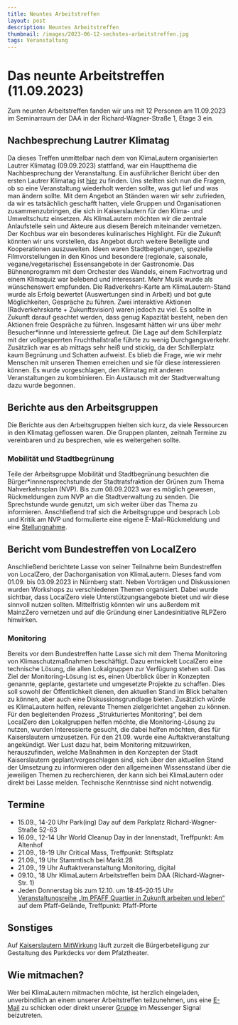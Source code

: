 ```yaml
---
title: Neuntes Arbeitstreffen
layout: post
description: Neuntes Arbeitstreffen
thumbnail: /images/2023-06-12-sechstes-arbeitstreffen.jpg
tags: Veranstaltung
---
```


# Das neunte Arbeitstreffen (11.09.2023)

Zum neunten Arbeitstreffen fanden wir uns mit 12 Personen am 11.09.2023 im Seminarraum der DAA in der Richard-Wagner-Straße 1, Etage 3 ein. 

## Nachbesprechung Lautrer Klimatag
Da dieses Treffen unmittelbar nach dem von KlimaLautern organisierten Lautrer Klimatag (09.09.2023) stattfand, war ein Hauptthema die Nachbesprechung der Veranstaltung. Ein ausführlicher Bericht über den ersten Lautrer Klimatag ist [hier](2023/09/09/klimatag.html) zu finden.  Uns stellten sich nun die Fragen, ob so eine Veranstaltung wiederholt werden sollte, was gut lief und was man ändern sollte. Mit dem Angebot an Ständen waren wir sehr zufrieden, da wir es tatsächlich geschafft hatten, viele Gruppen und Organisationen zusammenzubringen, die sich in Kaiserslautern für den Klima- und Umweltschutz einsetzen. Als KlimaLautern möchten wir die zentrale Anlaufstelle sein und Akteure aus diesem Bereich miteinander vernetzen. Der Kochbus war ein besonderes kulinarisches Highlight. Für die Zukunft könnten wir uns vorstellen, das Angebot durch weitere Beteiligte und Kooperationen auszuweiten. Ideen waren Stadtbegehungen, spezielle Filmvorstellungen in den Kinos und besondere (regionale, saisonale, vegane/vegetarische) Essensangebote in der Gastronomie. Das Bühnenprogramm mit dem Orchester des Wandels, einem Fachvortrag und einem Klimaquiz war belebend und interessant. Mehr Musik wurde als wünschenswert empfunden. Die Radverkehrs-Karte am KlimaLautern-Stand wurde als Erfolg bewertet (Auswertungen sind in Arbeit) und bot gute Möglichkeiten, Gespräche zu führen. Zwei interaktive Aktionen (Radverkehrskarte + Zukunftsvision) waren jedoch zu viel. Es sollte in Zukunft darauf geachtet werden, dass genug Kapazität besteht, neben den Aktionen freie Gespräche zu führen. Insgesamt hätten wir uns über mehr Besucher\*innne und Interessierte gefreut. Die Lage auf dem Schillerplatz mit der vollgesperrten Fruchthallstraße führte zu wenig Durchgangsverkehr. Zusätzlich war es ab mittags sehr heiß und stickig, da der Schillerplatz kaum Begrünung und Schatten aufweist. Es blieb die Frage, wie wir mehr Menschen mit unseren Themen erreichen und sie für diese interessieren können. Es wurde vorgeschlagen, den Klimatag mit anderen Veranstaltungen zu kombinieren. Ein Austausch mit der Stadtverwaltung dazu wurde begonnen.

## Berichte aus den Arbeitsgruppen
Die Berichte aus den Arbeitsgruppen hielten sich kurz, da viele Ressourcen in den Klimatag geflossen waren. Die Gruppen planten, zeitnah Termine zu vereinbaren und zu besprechen, wie es weitergehen sollte.

### Mobilität und Stadtbegrünung
Teile der Arbeitsgruppe Mobilität und Stadtbegrünung besuchten die Bürger*innnensprechstunde der Stadtratsfraktion der Grünen zum Thema Nahverkehrsplan (NVP). Bis zum 08.09.2023 war es möglich gewesen, Rückmeldungen zum NVP an die Stadtverwaltung zu senden. Die Sprechstunde wurde genutzt, um sich weiter über das Thema zu informieren. Anschließend traf sich die Arbeitsgruppe und besprach Lob und Kritik am NVP und formulierte eine eigene E-Mail-Rückmeldung und eine [Stellungnahme](2023/09/21/stellungnahme-nvp.html).

## Bericht vom Bundestreffen von LocalZero
Anschließend berichtete Lasse von seiner Teilnahme beim Bundestreffen von LocalZero, der Dachorganisation von KlimaLautern. Dieses fand vom 01.09. bis 03.09.2023 in Nürnberg statt. Neben Vorträgen und Diskussionen wurden Workshops zu verschiedenen Themen organisiert. Dabei wurde sichtbar, dass LocalZero viele Unterstützungsangebote bietet und wir diese sinnvoll nutzen sollten. Mittelfristig könnten wir uns außerdem mit MainzZero vernetzen und auf die Gründung einer Landesinitiative RLPZero hinwirken.

### Monitoring
Bereits vor dem Bundestreffen hatte Lasse sich mit dem Thema Monitoring von Klimaschutzmaßnahmen beschäftigt. Dazu entwickelt LocalZero eine technische Lösung, die allen Lokalgruppen zur Verfügung stehen soll. Das Ziel der Monitoring-Lösung ist es, einen Überblick über in Konzepten genannte, geplante, gestartete und umgesetzte Projekte zu schaffen. Dies soll sowohl der Öffentlichkeit dienen, den aktuellen Stand im Blick behalten zu können, aber auch eine Diskussionsgrundlage bieten. Zusätzlich würde es KlimaLautern helfen, relevante Themen zielgerichtet angehen zu können. Für den begleitenden Prozess „Strukturiertes Monitoring“, bei dem LocalZero den Lokalgruppen helfen möchte, die Monitoring-Lösung zu nutzen, wurden Interessierte gesucht, die dabei helfen möchten, dies für Kaiserslautern umzusetzen. Für den 21.09. wurde eine Auftaktveranstaltung angekündigt. Wer Lust dazu hat, beim Monitoring mitzuwirken, herauszufinden, welche Maßnahmen in den Konzepten der Stadt Kaiserslautern geplant/vorgeschlagen sind, sich über den aktuellen Stand der Umsetzung zu informieren oder den allgemeinen Wissensstand über die jeweiligen Themen zu recherchieren, der kann sich bei KlimaLautern oder direkt bei Lasse melden. Technische Kenntnisse sind nicht notwendig.

## Termine
* 15.09., 14-20 Uhr Park(ing) Day auf dem Parkplatz Richard-Wagner-Straße 52-63
* 16.09., 12-14 Uhr World Cleanup Day in der Innenstadt, Treffpunkt: Am Altenhof
* 21.09., 18-19 Uhr Critical Mass, Treffpunkt: Stiftsplatz
* 21.09., 19 Uhr Stammtisch bei Markt.28
* 21.09., 19 Uhr Auftaktveranstaltung Monitoring, digital
* 09.10., 18 Uhr KlimaLautern Arbeitstreffen beim DAA (Richard-Wagner-Str. 1)
* Jeden Donnerstag bis zum 12.10. um 18:45-20:15 Uhr [Veranstaltungsreihe „Im PFAFF Quartier in Zukunft arbeiten und leben“](https://pfaff-reallabor.de/veranstaltungsreihe/) auf dem Pfaff-Gelände, Treffpunkt: Pfaff-Pforte

## Sonstiges
Auf [Kaiserslautern MitWirkung](https://klmitwirkung.de/kaiserslautern/de/process/58742) läuft zurzeit die Bürgerbeteiligung zur Gestaltung des Parkdecks vor dem Pfalztheater. 

## Wie mitmachen?
Wer bei KlimaLautern mitmachen möchte, ist herzlich eingeladen, unverbindlich an einem unserer Arbeitstreffen teilzunehmen, uns eine [E-Mail](mailto:info@klimalautern.de) zu schicken oder direkt unserer [Gruppe](https://signal.group/#CjQKIB8L8C3-DrBZoSV1Sz8-mn2hebfwos8lYPOQL-q8sTufEhCPhYJdtDTiwMp8-YFOp8Ko) im Messenger Signal beizutreten.


